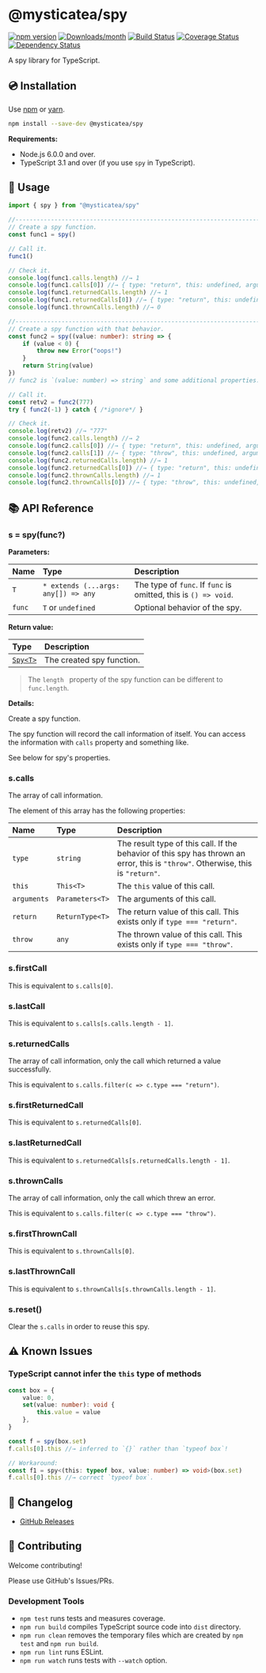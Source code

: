 # @mysticatea/spy

[![npm version](https://img.shields.io/npm/v/@mysticatea/spy.svg)](https://www.npmjs.com/package/@mysticatea/spy)
[![Downloads/month](https://img.shields.io/npm/dm/@mysticatea/spy.svg)](http://www.npmtrends.com/@mysticatea/spy)
[![Build Status](https://travis-ci.com/mysticatea/spy.svg?branch=master)](https://travis-ci.org/mysticatea/spy)
[![Coverage Status](https://codecov.io/gh/mysticatea/spy/branch/master/graph/badge.svg)](https://codecov.io/gh/mysticatea/spy)
[![Dependency Status](https://david-dm.org/mysticatea/spy.svg)](https://david-dm.org/mysticatea/spy)

A spy library for TypeScript.


## 💿 Installation

Use [npm](https://www.npmjs.com/) or [yarn](https://yarnpkg.com/).

```bash
npm install --save-dev @mysticatea/spy
```

**Requirements:**

- Node.js 6.0.0 and over.
- TypeScript 3.1 and over (if you use `spy` in TypeScript).


## 📖 Usage

```ts
import { spy } from "@mysticatea/spy"

//------------------------------------------------------------------------------
// Create a spy function.
const func1 = spy()

// Call it.
func1()

// Check it.
console.log(func1.calls.length) //→ 1
console.log(func1.calls[0]) //→ { type: "return", this: undefined, arguments: [], return: undefined }
console.log(func1.returnedCalls.length) //→ 1
console.log(func1.returnedCalls[0]) //→ { type: "return", this: undefined, arguments: [], return: undefined }
console.log(func1.thrownCalls.length) //→ 0

//------------------------------------------------------------------------------
// Create a spy function with that behavior.
const func2 = spy((value: number): string => {
    if (value < 0) {
        throw new Error("oops!")
    }
    return String(value)
})
// func2 is `(value: number) => string` and some additional properties.

// Call it.
const retv2 = func2(777)
try { func2(-1) } catch { /*ignore*/ }

// Check it.
console.log(retv2) //→ "777"
console.log(func2.calls.length) //→ 2
console.log(func2.calls[0]) //→ { type: "return", this: undefined, arguments: [1], return: "1" }
console.log(func2.calls[1]) //→ { type: "throw", this: undefined, arguments: [-1], throw: [object Error] }
console.log(func2.returnedCalls.length) //→ 1
console.log(func2.returnedCalls[0]) //→ { type: "return", this: undefined, arguments: [1], return: "1" }
console.log(func2.thrownCalls.length) //→ 1
console.log(func2.thrownCalls[0]) //→ { type: "throw", this: undefined, arguments: [-1], throw: [object Error] }
```


## 📚 API Reference

### s = spy<T>(func?)

**Parameters:**

Name | Type | Description
:----|:-----|:------------
`T` | `* extends (...args: any[]) => any` | The type of `func`. If `func` is omitted, this is `() => void`.
`func` | `T` or `undefined` | Optional behavior of the spy.

**Return value:**

Type | Description
:----|:------------
[`Spy<T>`](src/index.ts#L2) | The created spy function.

> The `length ` property of the spy function can be different to `func.length`.

**Details:**

Create a spy function.

The spy function will record the call information of itself.
You can access the information with `calls` property and something like.

See below for spy's properties.

### s.calls

The array of call information.

The element of this array has the following properties:

Name | Type | Description
:----|:-----|:------------
`type` | `string` | The result type of this call. If the behavior of this spy has thrown an error, this is `"throw"`. Otherwise, this is `"return"`.
`this` | `This<T>` | The `this` value of this call.
`arguments` | `Parameters<T>` | The arguments of this call.
`return` | `ReturnType<T>` | The return value of this call. This exists only if `type === "return"`.
`throw` | `any` | The thrown value of this call. This exists only if `type === "throw"`.

### s.firstCall

This is equivalent to `s.calls[0]`.

### s.lastCall

This is equivalent to `s.calls[s.calls.length - 1]`.

### s.returnedCalls

The array of call information, only the call which returned a value successfully.

This is equivalent to `s.calls.filter(c => c.type === "return")`.

### s.firstReturnedCall

This is equivalent to `s.returnedCalls[0]`.

### s.lastReturnedCall

This is equivalent to `s.returnedCalls[s.returnedCalls.length - 1]`.

### s.thrownCalls

The array of call information, only the call which threw an error.

This is equivalent to `s.calls.filter(c => c.type === "throw")`.

### s.firstThrownCall

This is equivalent to `s.thrownCalls[0]`.

### s.lastThrownCall

This is equivalent to `s.thrownCalls[s.thrownCalls.length - 1]`.

### s.reset()

Clear the `s.calls` in order to reuse this spy.


## ⚠️ Known Issues

### TypeScript cannot infer the `this` type of methods

```ts
const box = {
    value: 0,
    set(value: number): void {
        this.value = value
    },
}

const f = spy(box.set)
f.calls[0].this //→ inferred to `{}` rather than `typeof box`!

// Workaround:
const f1 = spy<(this: typeof box, value: number) => void>(box.set)
f.calls[0].this //→ correct `typeof box`.
```


## 📰 Changelog

- [GitHub Releases](https://github.com/mysticatea/spy/releases)


## 🍻 Contributing

Welcome contributing!

Please use GitHub's Issues/PRs.

### Development Tools

- `npm test` runs tests and measures coverage.
- `npm run build` compiles TypeScript source code into `dist` directory.
- `npm run clean` removes the temporary files which are created by `npm test` and `npm run build`.
- `npm run lint` runs ESLint.
- `npm run watch` runs tests with `--watch` option.
